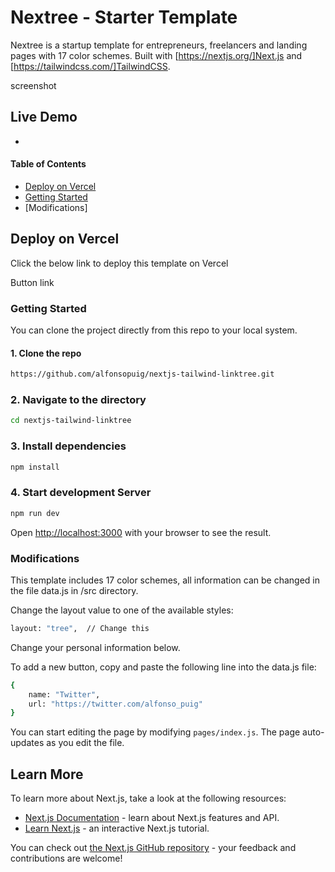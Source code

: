 # Nextree - Starter Template

Nextree is a startup template for entrepreneurs, freelancers and landing pages with 17 color schemes. Built with [https://nextjs.org/]Next.js and [https://tailwindcss.com/]TailwindCSS.

screenshot

## Live Demo

-

#### Table of Contents

- [Deploy on Vercel](#deploy-on-vercel)
- [Getting Started](#getting-started)
- [Modifications]


## Deploy on Vercel

Click the below link to deploy this template on Vercel

Button link

### Getting Started

You can clone the project directly from this repo to your local system.

#### 1. Clone the repo

```bash
https://github.com/alfonsopuig/nextjs-tailwind-linktree.git
```

### 2. Navigate to the directory

```bash
cd nextjs-tailwind-linktree
```

### 3. Install dependencies

```bash
npm install
```

### 4. Start development Server

```bash
npm run dev
```

Open [http://localhost:3000](http://localhost:3000) with your browser to see the result.


### Modifications

This template includes 17 color schemes, all information can be changed in the file data.js in /src directory.

Change the layout value to one of the available styles:

```bash
layout: "tree",  // Change this
```

Change your personal information below.

To add a new button, copy and paste the following line into the data.js file:

```bash
{       
    name: "Twitter", 
    url: "https://twitter.com/alfonso_puig" 
}
```




You can start editing the page by modifying `pages/index.js`. The page auto-updates as you edit the file.



## Learn More

To learn more about Next.js, take a look at the following resources:

- [Next.js Documentation](https://nextjs.org/docs) - learn about Next.js features and API.
- [Learn Next.js](https://nextjs.org/learn) - an interactive Next.js tutorial.

You can check out [the Next.js GitHub repository](https://github.com/vercel/next.js/) - your feedback and contributions are welcome!